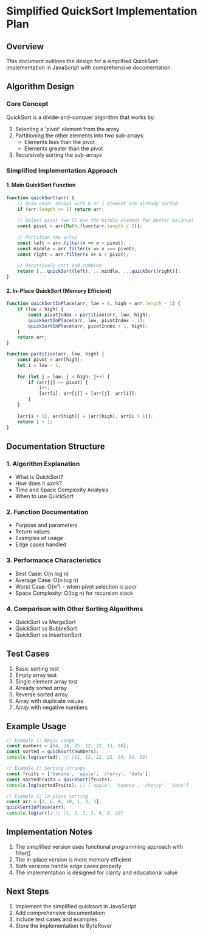 # Simplified QuickSort Implementation Plan

## Overview
This document outlines the design for a simplified QuickSort implementation in JavaScript with comprehensive documentation.

## Algorithm Design

### Core Concept
QuickSort is a divide-and-conquer algorithm that works by:
1. Selecting a 'pivot' element from the array
2. Partitioning the other elements into two sub-arrays:
   - Elements less than the pivot
   - Elements greater than the pivot
3. Recursively sorting the sub-arrays

### Simplified Implementation Approach

#### 1. Main QuickSort Function
```javascript
function quickSort(arr) {
    // Base case: arrays with 0 or 1 element are already sorted
    if (arr.length <= 1) return arr;
    
    // Select pivot (we'll use the middle element for better balance)
    const pivot = arr[Math.floor(arr.length / 2)];
    
    // Partition the array
    const left = arr.filter(x => x < pivot);
    const middle = arr.filter(x => x === pivot);
    const right = arr.filter(x => x > pivot);
    
    // Recursively sort and combine
    return [...quickSort(left), ...middle, ...quickSort(right)];
}
```

#### 2. In-Place QuickSort (Memory Efficient)
```javascript
function quickSortInPlace(arr, low = 0, high = arr.length - 1) {
    if (low < high) {
        const pivotIndex = partition(arr, low, high);
        quickSortInPlace(arr, low, pivotIndex - 1);
        quickSortInPlace(arr, pivotIndex + 1, high);
    }
    return arr;
}

function partition(arr, low, high) {
    const pivot = arr[high];
    let i = low - 1;
    
    for (let j = low; j < high; j++) {
        if (arr[j] <= pivot) {
            i++;
            [arr[i], arr[j]] = [arr[j], arr[i]];
        }
    }
    
    [arr[i + 1], arr[high]] = [arr[high], arr[i + 1]];
    return i + 1;
}
```

## Documentation Structure

### 1. Algorithm Explanation
- What is QuickSort?
- How does it work?
- Time and Space Complexity Analysis
- When to use QuickSort

### 2. Function Documentation
- Purpose and parameters
- Return values
- Examples of usage
- Edge cases handled

### 3. Performance Characteristics
- Best Case: O(n log n)
- Average Case: O(n log n)
- Worst Case: O(n²) - when pivot selection is poor
- Space Complexity: O(log n) for recursion stack

### 4. Comparison with Other Sorting Algorithms
- QuickSort vs MergeSort
- QuickSort vs BubbleSort
- QuickSort vs InsertionSort

## Test Cases
1. Basic sorting test
2. Empty array test
3. Single element array test
4. Already sorted array
5. Reverse sorted array
6. Array with duplicate values
7. Array with negative numbers

## Example Usage
```javascript
// Example 1: Basic usage
const numbers = [64, 34, 25, 12, 22, 11, 90];
const sorted = quickSort(numbers);
console.log(sorted); // [11, 12, 22, 25, 34, 64, 90]

// Example 2: Sorting strings
const fruits = ['banana', 'apple', 'cherry', 'date'];
const sortedFruits = quickSort(fruits);
console.log(sortedFruits); // ['apple', 'banana', 'cherry', 'date']

// Example 3: In-place sorting
const arr = [3, 6, 8, 10, 1, 2, 1];
quickSortInPlace(arr);
console.log(arr); // [1, 1, 2, 3, 6, 8, 10]
```

## Implementation Notes
1. The simplified version uses functional programming approach with filter()
2. The in-place version is more memory efficient
3. Both versions handle edge cases properly
4. The implementation is designed for clarity and educational value

## Next Steps
1. Implement the simplified quicksort in JavaScript
2. Add comprehensive documentation
3. Include test cases and examples
4. Store the implementation to ByteRover